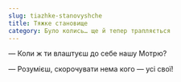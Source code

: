```yaml
---
slug: tiazhke-stanovyshche
title: Тяжке становище
category: Було колись… ще й тепер трапляється
---
```

— Коли ж ти влаштуєш до себе нашу Мотрю?

— Розумієш, скорочувати нема кого — усі свої!
